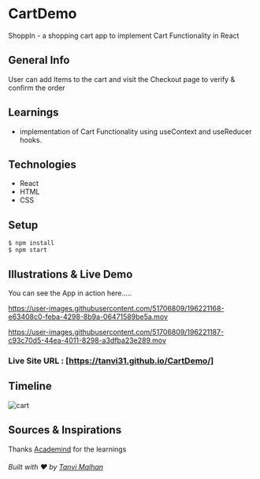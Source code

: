 # CartDemo
ShoppIn - a shopping cart app to implement Cart Functionality in React

## General Info
User can add Items to the cart and visit the Checkout page to verify & confirm the order 

## Learnings
* implementation of Cart Functionality using useContext and useReducer hooks.

## Technologies
* React
* HTML
* CSS

## Setup
```
$ npm install
$ npm start
```
## Illustrations & Live Demo

You can see the App in action here.....

https://user-images.githubusercontent.com/51706809/196221168-e63408c0-feba-4298-8b9a-06471589be5a.mov

https://user-images.githubusercontent.com/51706809/196221187-c93c70d5-44ea-4011-8298-a3dfba23e289.mov

### Live Site URL : [https://tanvi31.github.io/CartDemo/]

## Timeline
![cart](https://user-images.githubusercontent.com/51706809/196221443-c0af18c2-3d8e-404c-b9a5-4b71a087c05f.png)

## Sources & Inspirations
Thanks [Academind](https://github.com/academind) for the learnings

###### Built with :heart: by [Tanvi Malhan](https://github.com/Tanvi31)
